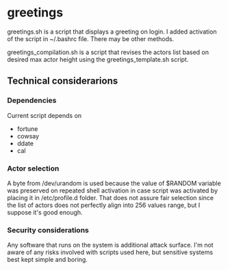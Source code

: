 # greetings
greetings.sh is a script that displays a greeting on login.
I added activation of the script in ~/.bashrc file. There may be other methods.

greetings_compilation.sh is a script that revises the actors list based on desired max actor height using the greetings_template.sh script.

## Technical considerarions
### Dependencies
Current script depends on
* fortune
* cowsay
* ddate
* cal

### Actor selection 
A byte from /dev/urandom is used because the value of $RANDOM variable was preserved on repeated shell activation in case script was activated by placing it in /etc/profile.d folder. That does not assure fair selection since the list of actors does not perfectly align into 256 values range, but I suppose it's good enough.

### Security considerations
Any software that runs on the system is additional attack surface. 
I'm not aware of any risks involved with scripts used here, but sensitive systems best kept simple and boring.
